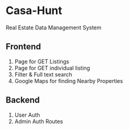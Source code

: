 # Casa-Hunt
Real Estate Data Management System



## Frontend

1. Page for GET Listings
2. Page for GET individual listing
3. Filter & Full text search
4. Google Maps for finding Nearby Properties

<!-- Filter can be done on Price & Location
Full text search only on title/name  -->


## Backend 

1. User Auth 
2. Admin Auth Routes
